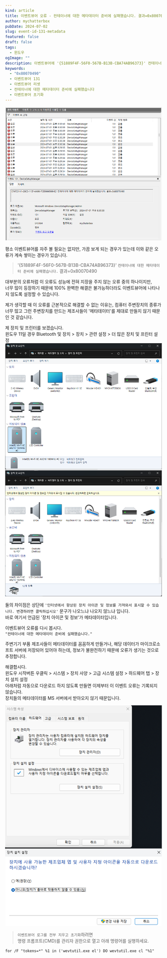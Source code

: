 ```yaml
---
kind: article
title: 이벤트뷰어 오류 - 컨테이너에 대한 메타데이터 준비에 실패했습니다. 결과=0x80070490
author: mychatterbox
pubDate: 2024-07-02
slug: event-id-131-metadata
featured: false
draft: false
tags:
  - 윈도우
ogImage: ""
description: 이벤트뷰어에 '{51889F4F-56F0-567B-B13B-CBA74AB96373}' 컨테이너에 대한 메타데이터 준비에 실패했습니다. 오류가 너무 많이 뜨네요. <br>나오지 않도록 설정해봅시다.
keywords:
  - "0x80070490"
  - 이벤트뷰어 131
  - 이벤트뷰어 리셋
  - 컨테이너에 대한 메타데이터 준비에 실패했습니다
  - 이벤트뷰어 초기화
---
```

![](../../assets/blog-images/2024/event-id-131-metadata_1.png)

평소 이벤트뷰어를 자주 볼 필요는 없지만, 가끔 보게 되는 경우가 있는데 이와 같은 오류가 계속 쌓이는 경우가 있습니다.  

>'{51889F4F-56F0-567B-B13B-CBA74AB96373}' `컨테이너에 대한 메타데이터 준비에 실패했습니다.` 결과=0x80070490  

대부분의 오류처럼 이 오류도 성능에 전혀 지장을 주지 않는 오류 중의 하나이지만,  
너무 많이 등장하기 때문에 100% 완벽한 해결은 불가능하더라도 이벤트뷰어에 나타나지 않도록 설정할 수 있습니다.

제가 생각할 때 이 오류를 근본적으로 해결할 수 없는 이유는, 컴퓨터 주변장치의 종류가 너무 많고 그런 주변장치를 만드는 제조사들이 '메타데이터'를 제대로 만들지 않기 때문인 것 같습니다.  

제 장치 및 프린터를 보겠습니다.  
윈도우 11일 경우 Bluetooth 및 장치 > 장치 > 관련 설정 > 더 많은 장치 및 프린터 설정
![](../../assets/blog-images/2024/event-id-131-metadata_2.png)
![](../../assets/blog-images/2024/event-id-131-metadata_3.png)

둘의 차이점은 상단에 `'인터넷에서 향상된 장치 아이콘 및 정보를 가져와서 표시할 수 있습니다. 변경하려면 클릭하십시오'` 문구가 나오느냐 나오지 않느냐 입니다.  
바로 여기서 언급된 '장치 아이콘 및 정보'가 메타데이터입니다.  

이벤트뷰어 오류를 다시 봅시다.  
`"컨테이너에 대한 메타데이터 준비에 실패했습니다."`

주변기기 부품 제조사들이 메타데이터를 꼼꼼하게 만들거나, 해당 데이터가 마이크로소프트 서버에 저장되어 있어야 하는데, 정보가 불완전하기 때문에 오류가 생기는 것으로 추정합니다.

해결합시다.  
윈도우 시작버튼 우클릭 > 시스템 > 장치 사양 > 고급 시스템 설정 > 하드웨어 탭 > 장치 설치 설정  
아래처럼 자동으로 다운로드 하지 않도록 만들면 이제부터 이 이벤트 오류는 기록되지 않습니다.  
장치들의 메타데이터를 MS 서버에서 받아오지 않기 때문입니다.  

![](../../assets/blog-images/2024/event-id-131-metadata_4.png)


>`이벤트뷰어 로그를 전부 지우고 초기화`하려면  
명령 프롬프트(CMD)를 관리자 권한으로 열고 아래 명령어를 실행하세요.  

```
for /F "tokens=*" %1 in ('wevtutil.exe el') DO wevtutil.exe cl "%1"
```
